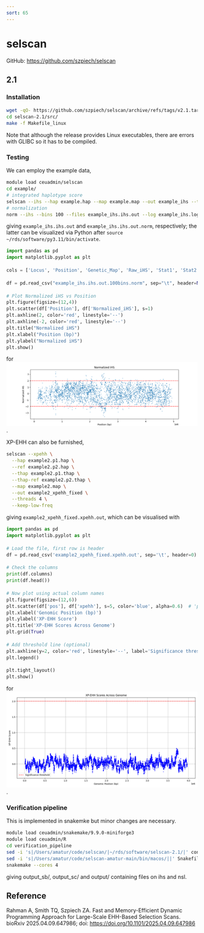 ```yaml
---
sort: 65
---
```


# selscan

GitHub: <https://github.com/szpiech/selscan>

## 2.1

### Installation

```bash
wget -qO- https://github.com/szpiech/selscan/archive/refs/tags/v2.1.tar.gz | tar xfz -
cd selscan-2.1/src/
make -f Makefile_linux
```

Note that although the release provides Linux executables, there are errors with GLIBC so it has to be compiled.

### Testing

We can employ the example data,

```bash
module load ceuadmin/selscan
cd example/
# integrated haplotype score
selscan --ihs --hap example.hap --map example.map --out example_ihs --threads 4
# normalization
norm --ihs --bins 100 --files example_ihs.ihs.out --log example_ihs.log
```

giving `example_ihs.ihs.out` and `example_ihs.ihs.out.norm`, respectively; the latter can be visualized via Python after
`source ~/rds/software/py3.11/bin/activate`.

```python
import pandas as pd
import matplotlib.pyplot as plt

cols = ['Locus', 'Position', 'Genetic_Map', 'Raw_iHS', 'Stat1', 'Stat2', 'Normalized_iHS', 'Flag']

df = pd.read_csv("example_ihs.ihs.out.100bins.norm", sep="\t", header=None, names=cols)

# Plot Normalized iHS vs Position
plt.figure(figsize=(12,4))
plt.scatter(df['Position'], df['Normalized_iHS'], s=1)
plt.axhline(2, color='red', linestyle='--')
plt.axhline(-2, color='red', linestyle='--')
plt.title("Normalized iHS")
plt.xlabel("Position (bp)")
plt.ylabel("Normalized iHS")
plt.show()
```

for ![](files/ihs.png).

XP-EHH can also be furnished,

```bash
selscan --xpehh \
  --hap example2.p1.hap \
  --ref example2.p2.hap \
  --thap example2.p1.thap \
  --thap-ref example2.p2.thap \
  --map example2.map \
  --out example2_xpehh_fixed \
  --threads 4 \
  --keep-low-freq
```

giving `example2_xpehh_fixed.xpehh.out`, which can be visualised with

```python
import pandas as pd
import matplotlib.pyplot as plt

# Load the file, first row is header
df = pd.read_csv('example2_xpehh_fixed.xpehh.out', sep='\t', header=0)

# Check the columns
print(df.columns)
print(df.head())

# Now plot using actual column names
plt.figure(figsize=(12,6))
plt.scatter(df['pos'], df['xpehh'], s=5, color='blue', alpha=0.6)  # 'pos' and 'xpehh' as per header
plt.xlabel('Genomic Position (bp)')
plt.ylabel('XP-EHH Score')
plt.title('XP-EHH Scores Across Genome')
plt.grid(True)

# Add threshold line (optional)
plt.axhline(y=2, color='red', linestyle='--', label='Significance threshold')
plt.legend()

plt.tight_layout()
plt.show()
```

for ![](files/xpehh.png).

### Verification pipeline

This is implemented in snakemke but minor changes are necessary.

```bash
module load ceuadmin/snakemake/9.9.0-miniforge3
module load ceuadmin/R
cd verification_pipeline
sed -i 's|/Users/amatur/code/selscan/|~/rds/software/selscan-2.1/|' config.yaml
sed -i 's|/Users/amatur/code/selscan-amatur-main/bin/macos/||' Snakefile
snakemake --cores 4
```

giving output_sb/, output_sc/ and output/ containing files on ihs and nsl.

## Reference

Rahman A, Smith TQ, Szpiech ZA.
Fast and Memory-Efficient Dynamic Programming Approach for Large-Scale EHH-Based Selection Scans.
bioRxiv 2025.04.09.647986; doi: <https://doi.org/10.1101/2025.04.09.647986> 
